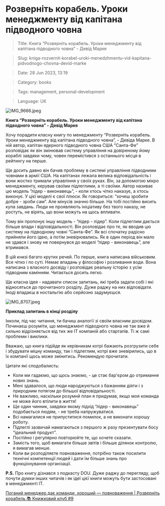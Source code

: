 # Розверніть корабель. Уроки менеджменту від капітана підводного човна

> Title: Книга “Розверніть корабель. Уроки менеджменту від капітана підводного човна” - Девід Марке

> Slug: kniga-rozvernit-korabel-uroki-menedzhmentu-vid-kapitana-pidvodnogo-chovna-devid-marke

> Date: 28 Jun 2023, 13:19

> Category: books

> Tags: management, personal-development

> Language: UК

![IMG_9666.jpeg](https://res.craft.do/user/full/b5a256f3-51ff-c8e5-10fe-9343b6a0451d/doc/431C9AE8-4B16-4F81-9D8D-3E1A22229D5A/C9B963A9-09FA-44ED-A34F-D8B539193B29_2/eXUP023yopijIhjHcvXvwUeXpFu4hsFjQv4iBxWUJyIz/IMG_9666.jpeg)

**Книга “Розверніть корабель. Уроки менеджменту від капітана підводного човна” - Девід Марке**

Хочу порадити класну книгу по менеджменту “Розверніть корабель. Уроки менеджменту від капітана підводного човна”, - Девіда Марке. В ній автор, капітан ядерного підводного човна США “Санта-Фе” розповідає як він змінював систему управління на довіреному йому кораблі завдяки чому, човен перемістився з останнього місця в рейтингу на перше.

Ще досить давно він бачив проблему в системі управління підводними човнами в армії США. На капітанах лежала велика відповідальність і вони жостко тримали управління у своїх руках. Він, за допомогою мікро менеджменту, керував своїми підлеглими, а ті своїми. Автор називає цю модель “лідер - виконавець”, - коли хтось чітко наказує, а хтось виконує. У цієї моделі є свої плюси. Як говориться: “хочеш зробити добре - зроби сам”. Але мінусів значно більше. На тобі постійно висить купа завдань. Люди не проявляють ініціативу без твого наказу, не ростуть, не вірять, що вони можуть на щось впливати.

Тому він пропонує іншу модель - “лідер - лідер”. Коли підлеглим дається більше влади і відповідальності. Він розповідає про те, як вводив цю систему на підводному човні “Санта-Фе”. Як всі спочатку радісно прийняли його ідею, а потім зневірювались. Як в один період він мало не здався і знову не повернувся до моделі “лідер - виконавець”, але втримався.

В цій книзі багато крутих речей. По перше, книга написана військовим. Все чітко і по суті. Немає впадань у філософію і розливання води. Вона написана з власного досвіду і розповідає реальну історію з усім підводним камінням. Читається досить легко.

Ще класна ідея - надавати список запитань, які треба задати собі і які відносяться до прочитаного розділу. Дуже раджу на них відповідати. Іноді впадаєш в ностальгію або серйозно задумуєшся.

![IMG_8707.jpeg](https://res.craft.do/user/full/b5a256f3-51ff-c8e5-10fe-9343b6a0451d/doc/431C9AE8-4B16-4F81-9D8D-3E1A22229D5A/BCB87457-7277-4DCA-BDC4-519A6F021F4C_2/2Dia2kBzyGXW28OLjYey8XSjlyidWNRj2wSKJAo5DiAz/IMG_8707.jpeg)

**Приклад запитань в кінці розділу**

Інколи, під час читання, ти бачиш аналогії зі своїм власним досвідом. Починаєш розуміти, що менеджмент підводного човна не так вже й сильно відрізняється від тих же ІТ компаній або стартапів. Ті ж самі проблеми і виклики.

Вважаю, що книга підійде як керівникам котрі бажають розгрузити себе і збудувати міцну команду, так і підлеглим, котрі вже зневірились, що в їх компанії щось може змінитись. Рекомендую прочитати.

Цитати які сподобалисть:

- Коли ми гадаємо, що щось знаємо, - це стає бар'єром до отримання нових знань.
- Мені здавалося, що люди народжуються з бажанням діяти і з природним потягом до більшої відповідальності.
- Не важливо, наскільки розумнй план я придумав, якщо моя команда не може його втілити в життя!
- Ще один чинник, завдяки якому підхід “лідер - виконавець” подобається людям, - не треба напружуватися.
- Всі намагалися не припуститися помилок, а не виконати хорошу роботу.
- Підлеглі зазвичай намагаються з першого ж разу презентувати босу “ідеальний продукт”.
- Постійно і регулярно повторюйте те, що хочете сказати.
- Замість того, щоб вимагати більше звітів і більше ділянок контролю, я вимагав менше.
- Коли ви розподіляєте повноваження, потрібно також посилити технічні компетенції людей і дати їм більше знань про функціонування організації.

**P.S.** Про книгу дізнався з подкасту DOU. Дуже раджу до перегляду, щоб почути думки інших читачів і як ідеї цієї книги можуть бути застосовані в менеджменті IT.

[Поганий менеджер дає команди, хороший — повноваження | Розверніть корабель 📚 Книжковий клуб #9](https://www.youtube.com/watch?v=ji7IgvFyhtc)

